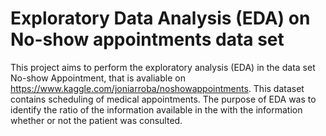 # Exploratory Data Analysis (EDA) on No-show appointments data set

This project aims to perform the exploratory analysis (EDA) in the data set No-show Appointment,
that is avaliable on https://www.kaggle.com/joniarroba/noshowappointments. This dataset contains
scheduling of medical appointments. The purpose of EDA was to identify the ratio of the information available in the
with the information whether or not the patient was consulted.